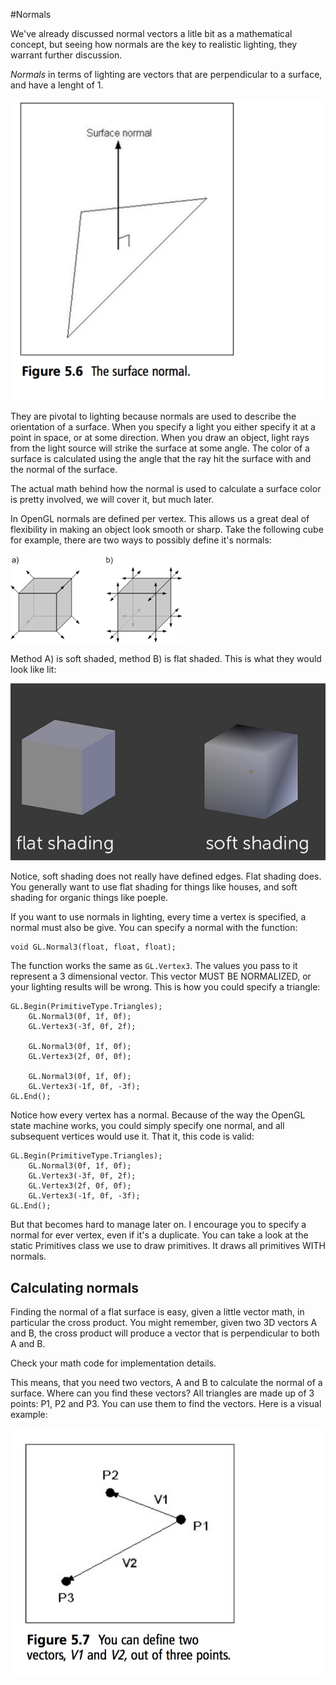 #Normals

We've already discussed normal vectors a litle bit as a mathematical concept, but seeing how normals are the key to realistic lighting, they warrant further discussion.

_Normals_ in terms of lighting are vectors that are perpendicular to a surface, and have  a lenght of 1.

![NORMAL](surf_norm.png)

They are pivotal to lighting because normals are used to describe the orientation of a surface. When you specify a light you either specify it at a point in space, or at some direction. When you draw an object, light rays from the light source will strike the surface at some angle. The color of a surface is calculated using the angle that the ray hit the surface with and the normal of the surface.

The actual math behind how the normal is used to calculate a surface color is pretty involved, we will cover it, but much later.

In OpenGL normals are defined per vertex. This allows us a great deal of flexibility in making an object look smooth or sharp. Take the following cube for example, there are two ways to possibly define it's normals:

![CUBE](cube_normz.png)

Method A) is soft shaded, method B) is flat shaded. This is what they would look like lit:

![SOFT](soft_flat.jpg)

Notice, soft shading does not really have defined edges. Flat shading does. You generally want to use flat shading for things like houses, and soft shading for organic things like poeple.

If you want to use normals in lighting, every time a vertex is specified, a normal must also be give. You can specify a normal with the function:

```
void GL.Normal3(float, float, float);
```

The function works the same as ```GL.Vertex3```. The values you pass to it represent a 3 dimensional vector. This vector MUST BE NORMALIZED, or your lighting results will be wrong. This is how you could specify a triangle:

```
GL.Begin(PrimitiveType.Triangles);
    GL.Normal3(0f, 1f, 0f);
    GL.Vertex3(-3f, 0f, 2f);
    
    GL.Normal3(0f, 1f, 0f);
    GL.Vertex3(2f, 0f, 0f);
    
    GL.Normal3(0f, 1f, 0f);
    GL.Vertex3(-1f, 0f, -3f);
GL.End();
```

Notice how every vertex has a normal. Because of the way the OpenGL state machine works, you could simply specify one normal, and all subsequent vertices would use it. That it, this code is valid:

```
GL.Begin(PrimitiveType.Triangles);
    GL.Normal3(0f, 1f, 0f);
    GL.Vertex3(-3f, 0f, 2f);
    GL.Vertex3(2f, 0f, 0f);
    GL.Vertex3(-1f, 0f, -3f);
GL.End();
```

But that becomes hard to manage later on. I encourage you to specify a normal for ever vertex, even if it's a duplicate. You can take a look at the static Primitives class we use to draw primitives. It draws all primitives WITH normals.

## Calculating normals
Finding the normal of a flat surface is easy, given a little vector math, in particular the cross product. You might remember, given two 3D vectors A and B, the cross product will produce a vector that is perpendicular to both A and B.

Check your math code for implementation details.

This means, that you need two vectors, A and B to calculate the normal of a surface. Where can you find these vectors? All triangles are made up of 3 points: P1, P2 and P3. You can use them to find the vectors. Here is a visual example:

![PV](p_from_v.png)